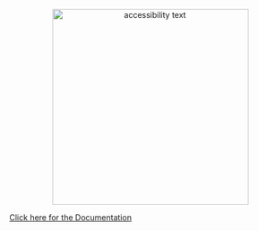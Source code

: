 <p align="center">
  <img src="https://fenny.github.io/fiber/logo.jpg" width="350" alt="accessibility text">
</p>

[Click here for the Documentation](https://fenny.github.io/fiber)
